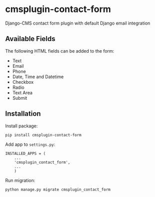 # cmsplugin-contact-form

Django-CMS contact form plugin with default Django email integration

## Available Fields

The following HTML fields can be added to the form:

- Text
- Email
- Phone
- Date, Time and Datetime
- Checkbox
- Radio
- Text Area
- Submit

## Installation

Install package:

```
pip install cmsplugin-contact-form
```

Add app to `settings.py`:

```
INSTALLED_APPS = (
    ...
    'cmsplugin_contact_form',
    ...
    )
```

Run migration:

```
python manage.py migrate cmsplugin_contact_form
```
